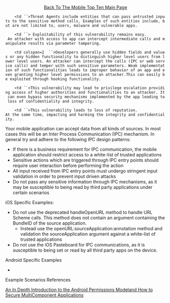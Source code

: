 <center>

[Back To The Mobile Top Ten Main
Page](https://www.owasp.org/index.php/Projects/OWASP_Mobile_Security_Project_-_Top_Ten_Mobile_Risks)

</center>

`    <td ``>Threat Agents include entities that can pass untrusted inputs to the sensitive method calls. Examples of such entities include, but are not limited to, users, malware and vulnerable apps.`

</td>

`    <td ``> Exploitability of this vulnerability remains easy. `
` An attacker with access to app can intercept intermediate calls and manipulate results via parameter tampering. `

</td>

`    <td colspan=2  ``>Developers generally use hidden fields and values or any hidden functionality to distinguish higher level users from lower level users. An attacker can intercept the calls (IPC or web service calls) and temper with such sensitive parameters. Weak implementation of such functionalities leads to improper behavior of an app and even granting higher level permissions to an attacker.This can easily be exploited through hooking functionality. `

</td>

`    <td ``>This vulnerability may lead to privilege escalation providing access of higher authorities and functionalities to an attacker. It can even bypass security mechanisms implemented by the app leading to loss of confidentiality and integrity. `

</td>

`    <td ``>This vulnerability leads to loss of reputation. `
`At the same time, impacting and harming the integrity and confidentiality. `

</td>

Your mobile application can accept data from all kinds of sources. In
most cases this will be an Inter Process Communication (IPC) mechanism.
In general try and adhere to the following IPC design patterns:

  - If there is a business requirement for IPC communication, the mobile
    application should restrict access to a white-list of trusted
    applications
  - Sensitive actions which are triggered through IPC entry points
    should require user interaction before performing the action
  - All input received from IPC entry points must undergo stringent
    input validation in order to prevent input driven attacks
  - Do not pass any sensitive information through IPC mechanisms, as it
    may be susceptible to being read by third party applications under
    certain scenarios

iOS Specific Examples:

  - Do not use the deprecated handleOpenURL method to handle URL Scheme
    calls. This method does not contain an argument containing the
    BundleID of the source application.
      - Instead use the openURL:sourceApplication:annotation method and
        validation the sourceApplication argument against a white-list
        of trusted applications
  - Do not use the iOS Pasteboard for IPC communications, as it is
    susceptible to being set or read by all third party apps on the
    device.

Android Specific Examples

  -
Example Scenarios  References

[An In Depth Introduction to the Android Permissions Modeland How to
Secure MultiComponent
Applications](https://www.owasp.org/images/c/ca/ASDC12-An_InDepth_Introduction_to_the_Android_Permissions_Modeland_How_to_Secure_MultiComponent_Applications.pdf)